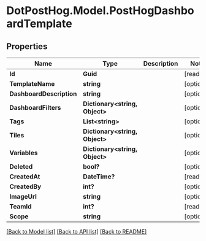 # DotPostHog.Model.PostHogDashboardTemplate

## Properties

Name | Type | Description | Notes
------------ | ------------- | ------------- | -------------
**Id** | **Guid** |  | [readonly] 
**TemplateName** | **string** |  | [optional] 
**DashboardDescription** | **string** |  | [optional] 
**DashboardFilters** | **Dictionary&lt;string, Object&gt;** |  | [optional] 
**Tags** | **List&lt;string&gt;** |  | [optional] 
**Tiles** | **Dictionary&lt;string, Object&gt;** |  | [optional] 
**Variables** | **Dictionary&lt;string, Object&gt;** |  | [optional] 
**Deleted** | **bool?** |  | [optional] 
**CreatedAt** | **DateTime?** |  | [readonly] 
**CreatedBy** | **int?** |  | [optional] 
**ImageUrl** | **string** |  | [optional] 
**TeamId** | **int?** |  | [readonly] 
**Scope** | **string** |  | [optional] 

[[Back to Model list]](../README.md#documentation-for-models) [[Back to API list]](../README.md#documentation-for-api-endpoints) [[Back to README]](../README.md)

